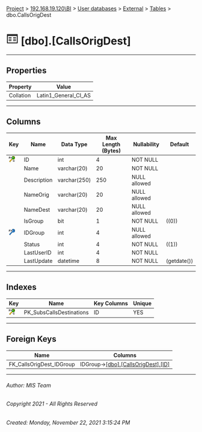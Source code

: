 #### 

[Project](../../../../index.md) > [192.168.19.120\\BI](../../../index.md) > [User databases](../../index.md) > [External](../index.md) > [Tables](Tables.md) > dbo.CallsOrigDest

# ![Tables](../../../../Images/Table32.png) [dbo].[CallsOrigDest]

---

## <a name="#properties"></a>Properties

| Property | Value |
|---|---|
| Collation | Latin1_General_CI_AS |


---

## <a name="#columns"></a>Columns

| Key | Name | Data Type | Max Length (Bytes) | Nullability | Default |
|---|---|---|---|---|---|
| [![Cluster Primary Key PK_SubsCallsDestinations: ID](../../../../Images/pkcluster.png)](#indexes) | ID | int | 4 | NOT NULL |  |
|  | Name | varchar(20) | 20 | NOT NULL |  |
|  | Description | varchar(250) | 250 | NULL allowed |  |
|  | NameOrig | varchar(20) | 20 | NULL allowed |  |
|  | NameDest | varchar(20) | 20 | NULL allowed |  |
|  | IsGroup | bit | 1 | NOT NULL | ((0)) |
| [![Foreign Keys FK_CallsOrigDest_IDGroup: [dbo].[CallsOrigDest].IDGroup](../../../../Images/fk.png)](#foreignkeys) | IDGroup | int | 4 | NULL allowed |  |
|  | Status | int | 4 | NOT NULL | ((1)) |
|  | LastUserID | int | 4 | NOT NULL |  |
|  | LastUpdate | datetime | 8 | NOT NULL | (getdate()) |


---

## <a name="#indexes"></a>Indexes

| Key | Name | Key Columns | Unique |
|---|---|---|---|
| [![Cluster Primary Key PK_SubsCallsDestinations: ID](../../../../Images/pkcluster.png)](#indexes) | PK_SubsCallsDestinations | ID | YES |


---

## <a name="#foreignkeys"></a>Foreign Keys

| Name | Columns |
|---|---|
| FK_CallsOrigDest_IDGroup | IDGroup->[[dbo].[CallsOrigDest].[ID]]() |


---

###### Author:  MIS Team

###### Copyright 2021 - All Rights Reserved

###### Created: Monday, November 22, 2021 3:15:24 PM


